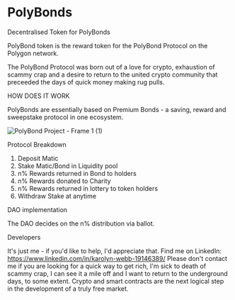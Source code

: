 # PolyBonds
Decentralised Token for PolyBonds

PolyBond token is the reward token for the PolyBond Protocol on the Polygon network.

The PolyBond Protocol was born out of a love for crypto, exhaustion of scammy crap and a desire to return to the united crypto community that preceeded the days of quick money making rug pulls.

HOW DOES IT WORK

PolyBonds are essentially based on Premium Bonds - a saving, reward and sweepstake protocol in one ecosystem.

![PolyBond Project - Frame 1 (1)](https://user-images.githubusercontent.com/91946369/149333578-455dfe36-10b8-400a-b53f-adc643d38f37.jpg)

Protocol Breakdown

1. Deposit Matic
2. Stake Matic/Bond in Liquidity pool
3. n% Rewards returned in Bond to holders
4. n% Rewards donated to Charity
5. n% Rewards returned in lottery to token holders
6. Withdraw Stake at anytime

DAO implementation

The DAO decides on the n% distribution via ballot.

Developers

It's just me - if you'd like to help, I'd appreciate that. Find me on LinkedIn: https://www.linkedin.com/in/karolyn-webb-19146389/
Please don't contact me if you are looking for a quick way to get rich, I'm sick to death of scammy crap, I can see it a mile off and I want to return to the underground days, to some extent. Crypto and smart contracts are the next logical step in the development of a truly free market. 

